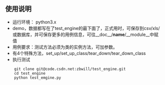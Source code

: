## 使用说明

* 运行环境： python3.x
* demo，数据都写在了test_engine的最下面了，正式用时，可保存到csv/xls/或数据库，并可保存更多的用例信息，可往__doc__/__name__/__module__中赋值
* 用例要求：测试方法必须为类的实例方法，可加参数。
* 有4个特殊方法，set_up/set_up_class/tear_down/tear_down_class
* 执行测试
```
    git clone git@code.csdn.net:zbwill/test_engine.git
    cd test_engine
    python test_emgine.py
```